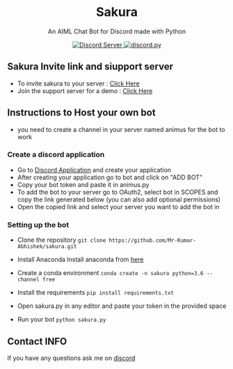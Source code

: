 <h1 align = "center"> Sakura</h1>

<p align="center">
An AIML Chat Bot for Discord made with Python
</p>

<p align="center">
    <a href="https://discord.gg/4VhGkaa4pu">
    <img src="https://img.shields.io/discord/264666918034604032.svg?color=%237289DA&label=Discord&style=popout-square" alt="Discord Server">
    </a>
    <a href="https://github.com/Rapptz/discord.py">
    <img src="https://img.shields.io/pypi/v/discord.svg?color=blue&label=discord.py&style=popout-square" alt="discord.py">
    </a>
</p>

## Sakura Invite link and siupport server
* To invite sakura to your server : [Click Here](https://discordapp.com/api/oauth2/authorize?client_id=926515646668365875&permissions=517544070208&scope=bot)
* Join the support server for a demo : [Click Here](https://discord.gg/4VhGkaa4pu)

## Instructions to Host your own bot

* you need to create a channel in your server named animus for the bot to work

### Create a discord application

* Go to [Discord Application](https://discordapp.com/developers/applications/) and create your application
* After creating your application go to bot and click on "ADD BOT" 
* Copy your bot token and paste it in animus.py
* To add the bot to your server go to OAuth2, select bot in SCOPES and copy the link generated below (you can also add optional permissions)
* Open the copied link and select your server you want to add the bot in


### Setting up the bot

* Clone the repository
`git clone https://github.com/Mr-Kumar-Abhishek/sakura.git`

* Install Anaconda 
Install anaconda from [here](https://www.anaconda.com/products/distribution)

* Create a conda environment 
`conda create -n sakura python=3.6 --channel free`

* Install the requirements
`pip install requirements.txt`

* Open sakura.py in any editor and paste your token in the provided space

* Run your bot
`python sakura.py`

## Contact INFO
If you have any questions ask me on [discord](https://discord.gg/4VhGkaa4pu)
